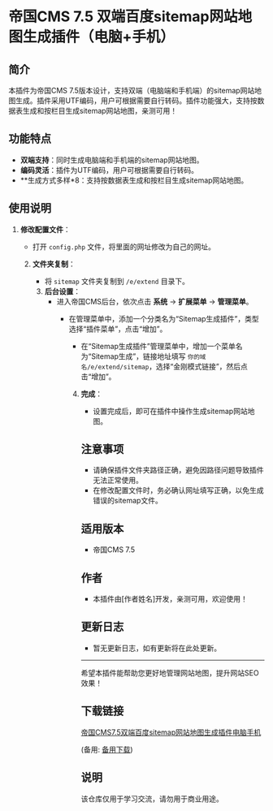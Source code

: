# 帝国CMS 7.5 双端百度sitemap网站地图生成插件（电脑+手机）

## 简介
本插件为帝国CMS 7.5版本设计，支持双端（电脑端和手机端）的sitemap网站地图生成。插件采用UTF编码，用户可根据需要自行转码。插件功能强大，支持按数据表生成和按栏目生成sitemap网站地图，亲测可用！

## 功能特点
- **双端支持**：同时生成电脑端和手机端的sitemap网站地图。
- **编码灵活**：插件为UTF编码，用户可根据需要自行转码。
- **生成方式多样*8：支持按数据表生成和按栏目生成sitemap网站地图。

## 使用说明
1. **修改配置文件**：
   - 打开 `config.php` 文件，将里面的网址修改为自己的网址。

   2. **文件夹复制**：
      - 将 `sitemap` 文件夹复制到 `/e/extend` 目录下。

      3. **后台设置**：
         - 进入帝国CMS后台，依次点击 **系统** -> **扩展菜单** -> **管理菜单**。
            - 在管理菜单中，添加一个分类名为“Sitemap生成插件”，类型选择“插件菜单”，点击“增加”。
               - 在“Sitemap生成插件”管理菜单中，增加一个菜单名为“Sitemap生成”，链接地址填写 `你的域名/e/extend/sitemap`，选择“金刚模式链接”，然后点击“增加”。

               4. **完成**：
                  - 设置完成后，即可在插件中操作生成sitemap网站地图。

                  ## 注意事项
                  - 请确保插件文件夹路径正确，避免因路径问题导致插件无法正常使用。
                  - 在修改配置文件时，务必确认网址填写正确，以免生成错误的sitemap文件。

                  ## 适用版本
                  - 帝国CMS 7.5

                  ## 作者
                  - 本插件由[作者姓名]开发，亲测可用，欢迎使用！

                  ## 更新日志
                  - 暂无更新日志，如有更新将在此处更新。

                  ---

                  希望本插件能帮助您更好地管理网站地图，提升网站SEO效果！

                  ## 下载链接
                  [帝国CMS7.5双端百度sitemap网站地图生成插件电脑手机](https://pan.quark.cn/s/5fe5fee80210) 

                  (备用: [备用下载](https://pan.baidu.com/s/17xC3D_Sfnr2W5f2GzEtp3Q?pwd=1234))

                  ## 说明

                  该仓库仅用于学习交流，请勿用于商业用途。
